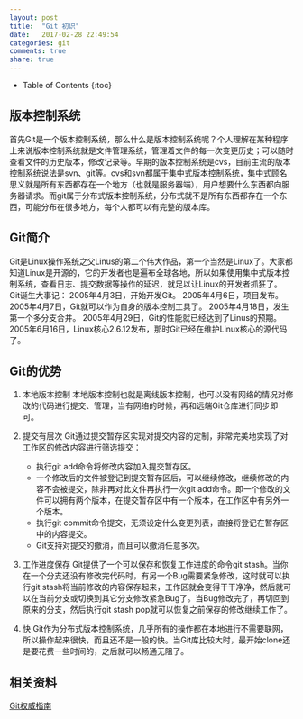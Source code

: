 ```yaml
---
layout: post
title:  "Git 初识"
date:   2017-02-28 22:49:54
categories: git
comments: true
share: true
---
```


* Table of Contents
{:toc}

## 版本控制系统
首先Git是一个版本控制系统，那么什么是版本控制系统呢？个人理解在某种程序上来说版本控制系统就是文件管理系统，管理着文件的每一次变更历史；可以随时查看文件的历史版本，修改记录等。早期的版本控制系统是cvs，目前主流的版本控制系统说法是svn、git等。cvs和svn都属于集中式版本控制系统，集中式顾名思义就是所有东西都存在一个地方（也就是服务器端），用户想要什么东西都向服务器请求。而git属于分布式版本控制系统，分布式就不是所有东西都存在一个东西，可能分布在很多地方，每个人都可以有完整的版本库。

## Git简介
Git是Linux操作系统之父Linus的第二个伟大作品，第一个当然是Linux了。大家都知道Linux是开源的，它的开发者也是遍布全球各地，所以如果使用集中式版本控制系统，查看日志、提交数据等操作的延迟，就足以让Linux的开发者抓狂了。
Git诞生大事记：
2005年4月3日，开始开发Git。
2005年4月6日，项目发布。
2005年4月7日，Git就可以作为自身的版本控制工具了。
2005年4月18日，发生第一个多分支合并。
2005年4月29日，Git的性能就已经达到了Linus的预期。
2005年6月16日，Linux核心2.6.12发布，那时Git已经在维护Linux核心的源代码了。

## Git的优势
1. 本地版本控制
本地版本控制也就是离线版本控制，也可以没有网络的情况对修改的代码进行提交、管理，当有网络的时候，再和远端Git仓库进行同步即可。

2. 提交有层次
Git通过提交暂存区实现对提交内容的定制，非常完美地实现了对工作区的修改内容进行筛选提交：
    + 执行git add命令将修改内容加入提交暂存区。
    + 一个修改后的文件被登记到提交暂存区后，可以继续修改，继续修改的内容不会被提交，除非再对此文件再执行一次git add命令。即一个修改的文件可以拥有两个版本，在提交暂存区中有一个版本，在工作区中有另外一个版本。
    + 执行git commit命令提交，无须设定什么变更列表，直接将登记在暂存区中的内容提交。
    + Git支持对提交的撤消，而且可以撤消任意多次。

3. 工作进度保存
Git提供了一个可以保存和恢复工作进度的命令git stash。当你在一个分支还没有修改完代码时，有另一个Bug需要紧急修改，这时就可以执行git stash将当前修改的内容保存起来，工作区就会变得干干净净，然后就可以在当前分支或切换到其它分支修改紧急Bug了。当Bug修改完了，再切回到原来的分支，然后执行git stash pop就可以恢复之前保存的修改继续工作了。

4. 快
Git作为分布式版本控制系统，几乎所有的操作都在本地进行不需要联网，所以操作起来很快，而且还不是一般的快。当Git库比较大时，最开始clone还是要花费一些时间的，之后就可以畅通无阻了。

## 相关资料
[Git权威指南](http://www.worldhello.net/gotgit/)